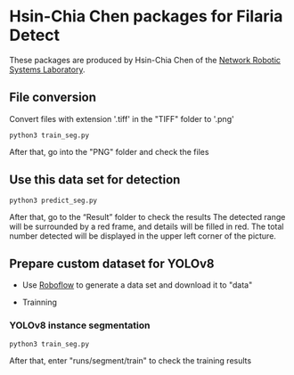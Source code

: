 # Hsin-Chia Chen packages for Filaria Detect
These packages are produced by Hsin-Chia Chen of the [Network Robotic Systems Laboratory](https://sites.google.com/site/yenchenliuncku).
## File conversion
Convert files with extension '.tiff' in the "TIFF" folder to '.png'
````
python3 train_seg.py
````
After that, go into the "PNG" folder and check the files

## Use this data set for detection
````
python3 predict_seg.py
````
After that, go to the “Result” folder to check the results
The detected range will be surrounded by a red frame, and details will be filled in red.
The total number detected will be displayed in the upper left corner of the picture.

## Prepare custom dataset for YOLOv8
- Use [Roboflow](https://app.roboflow.com/) to generate a data set and download it to "data"

- Trainning

### YOLOv8 instance segmentation
````
python3 train_seg.py
````
After that, enter "runs/segment/train" to check the training results
